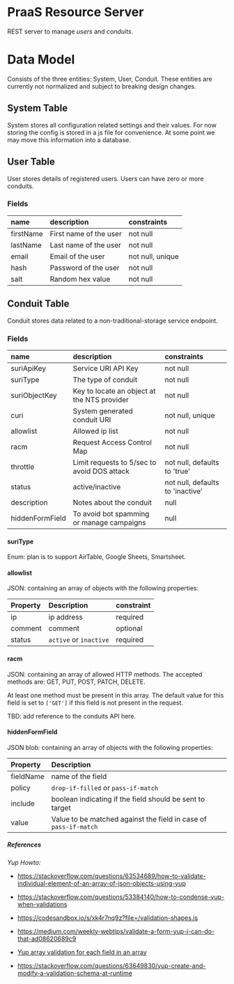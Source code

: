 # PraaS Resource Server
REST server to manage *users* and *conduits*. 

# Data Model
Consists of the three entities: System, User, Conduit. These entities are
currently not normalized and subject to breaking design changes.

## System Table
System stores all configuration related settings and their values.
For now storing the config is stored in a js file for convenience. At some
point we may move this information into a database.

## User Table
User stores details of registered users. Users can have zero or more conduits.

### Fields
|  name     | description          | constraints       |
|:----------|:---------------------|:------------------|
| firstName |First name of the user| not null          |
| lastName  |Last name of the user | not null          |
| email     |Email of the user     | not null, unique  |
| hash      |Password of the user  | not null          |
| salt      |Random hex value      | not null          |

## Conduit Table
Conduit stores data related to a non-traditional-storage service endpoint.

### Fields
|  name           | description                                       | constraints                    |
|:----------------|:--------------------------------------------------|:-------------------------------|
| suriApiKey      |Service URI API Key                                |not null                        |
| suriType        |The type of conduit                                |not null                        |
| suriObjectKey   |Key to locate an object at the NTS provider        |not null                        |
| curi            |System generated conduit URI                       |not null, unique                |
| allowlist       |Allowed ip list                                    |not null                        |
| racm            |Request Access Control Map |not null               |not null                        |
| throttle        |Limit requests to 5/sec to avoid DOS attack        |not null, defaults to 'true'    |
| status          |active/inactive                                    |not null, defaults to 'inactive'|
| description     |Notes about the conduit                            |null                            |
| hiddenFormField |To avoid bot spamming or manage campaigns          |null                            |

#### suriType
Enum: plan is to support AirTable, Google Sheets, Smartsheet.

#### allowlist
JSON: containing an array of objects with the following properties:

| Property  | Description            | constraint |
|:----------|:-----------------------|:-----------|
| ip        | ip address             | required   |
| comment   | comment                | optional   |
| status    | `active` or `inactive` | required   |

#### racm
JSON: containing an array of allowed HTTP methods. The accepted 
methods are:  GET, PUT, POST, PATCH, DELETE. 

At least one method must be present in this array. The default value for
this field is set to `['GET']` if this field is not present in the request.

TBD: add reference to the conduits API here.

#### hiddenFormField
JSON blob: containing an array of objects with the following properties:

| Property  | Description                                                      |
|:----------|:-----------------------------------------------------------------|
| fieldName | name of the field                                                |
| policy    | `drop-if-filled` or `pass-if-match`                              |
| include   | boolean indicating if the field should be sent to target         |
| value     | Value to be matched against the field in case of `pass-if-match` |

##### References
*Yup Howto:*

- https://stackoverflow.com/questions/63534689/how-to-validate-individual-element-of-an-array-of-json-objects-using-yup

- https://stackoverflow.com/questions/53384140/how-to-condense-yup-when-validations

- https://codesandbox.io/s/xk4r7nq9z?file=/validation-shapes.js

- https://medium.com/weekly-webtips/validate-a-form-yup-i-can-do-that-ad08620689c9

- [Yup array validation for each field in an array](https://github.com/jquense/yup/issues/952)

- https://stackoverflow.com/questions/63649830/yup-create-and-modify-a-validation-schema-at-runtime